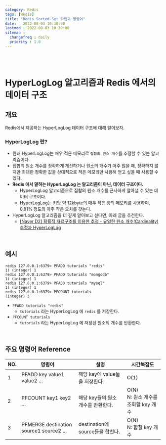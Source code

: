 ```yaml
---
category: Redis
tags: [Redis]
title: "Redis Sorted-Set 타입과 명령어"
date:   2022-08-03 10:30:00 
lastmod : 2022-08-03 10:30:00
sitemap :
  changefreq : daily
  priority : 1.0
---
```


<br/><br/>

# HyperLogLog 알고리즘과 Redis 에서의 데이터 구조

## 개요

Redis에서 제공하는 HyperLogLog 데이터 구조에 대해 알아보자.

### HyperLogLog 란?

- 원래 HyperLogLog는 매우 적은 메모리로 `집합의 원소 개수`를 추정할 수 있는 알고리즘이다.
- 집합의 원소 개수를 정확하게 계산하거나 원소의 개수가 아주 많을 때, 정확하지 않지만 최대한 정확한 값을 상대적으로 적은 메모리만 사용해 얻고 싶을 때 사용할 수 있다.
- **Redis 에서 말하는 HyperLogLog 는 알고리즘이 아닌, 데이터 구조이다.**
    - HyperLogLog 알고리즘으로 집합의 원소 개수를 근사하게 알아낼 수 있는 데이터 구조이다.
    - HyperLogLog는 키당 약 12kbyte의 매우 작은 양의 메모리를 사용하며, 0.81% 정도의 아주 작은 오차를 갖는다.
- HyperLogLog 알고리즘을 더 깊게 알아보고 싶다면, 아래 글을 추천한다.
    - [[Naver D2] 확률적 자료구조를 이용한 추정 - 유일한 원소 개수(Cardinality) 추정과 HyperLogLog](https://www.notion.so/Home-7431a134001345b292b9924ce1d73110)

<br/>

## 예시

```text
redis 127.0.0.1:6379> PFADD tutorials "redis"
1) (integer) 1
redis 127.0.0.1:6379> PFADD tutorials "mongodb"
1) (integer) 1
redis 127.0.0.1:6379> PFADD tutorials "mysql"
1) (integer) 1
redis 127.0.0.1:6379> PFCOUNT tutorials
(integer) 3
```

- `PFADD tutorials "redis"`
    - `tutorials` 라는 HyperLogLog 에 `redis` 를 저장한다.
- `PFCOUNT tutorials`
    - `tutorials` 라는 HyperLogLog 에 저장된 원소의 개수를 반환한다.

<br/>

## 주요 명령어 Reference

| NO. | 명령어 | 설명 | 시간복잡도 |
| --- | --- | --- | --- |
| 1 | PFADD key value1 value2 … | 해당 key에 value들을 저장한다. | O(1) |
| 2 | PFCOUNT key1 key2 … | 해당 key들의 원소 개수를 반환한다. | O(N) <br/> N: 원소 개수를 조회할 key 개수 |
| 3 | PFMERGE destination source1 source2 … | destination에 source들을 합친다. | O(N) <br/> N: 합칠 key 개수 |